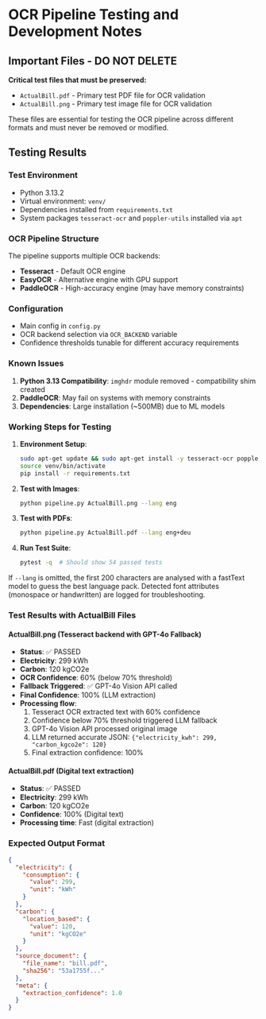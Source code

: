 # OCR Pipeline Testing and Development Notes

## Important Files - DO NOT DELETE

**Critical test files that must be preserved:**
- `ActualBill.pdf` - Primary test PDF file for OCR validation
- `ActualBill.png` - Primary test image file for OCR validation

These files are essential for testing the OCR pipeline across different formats and must never be removed or modified.

## Testing Results

### Test Environment
- Python 3.13.2
- Virtual environment: `venv/`
- Dependencies installed from `requirements.txt`
- System packages `tesseract-ocr` and `poppler-utils` installed via `apt`

### OCR Pipeline Structure
The pipeline supports multiple OCR backends:
- **Tesseract** - Default OCR engine
- **EasyOCR** - Alternative engine with GPU support
- **PaddleOCR** - High-accuracy engine (may have memory constraints)

### Configuration
- Main config in `config.py`
- OCR backend selection via `OCR_BACKEND` variable
- Confidence thresholds tunable for different accuracy requirements

### Known Issues
1. **Python 3.13 Compatibility**: `imghdr` module removed - compatibility shim created
2. **PaddleOCR**: May fail on systems with memory constraints
3. **Dependencies**: Large installation (~500MB) due to ML models

### Working Steps for Testing

1. **Environment Setup**:
   ```bash
   sudo apt-get update && sudo apt-get install -y tesseract-ocr poppler-utils
   source venv/bin/activate
   pip install -r requirements.txt
   ```

2. **Test with Images**:
   ```bash
   python pipeline.py ActualBill.png --lang eng
   ```

3. **Test with PDFs**:
   ```bash
   python pipeline.py ActualBill.pdf --lang eng+deu
   ```

4. **Run Test Suite**:
   ```bash
   pytest -q  # Should show 54 passed tests
   ```

If `--lang` is omitted, the first 200 characters are analysed with a fastText
model to guess the best language pack. Detected font attributes (monospace or
handwritten) are logged for troubleshooting.

### Test Results with ActualBill Files

#### ActualBill.png (Tesseract backend with GPT-4o Fallback)
- **Status**: ✅ PASSED
- **Electricity**: 299 kWh
- **Carbon**: 120 kgCO2e  
- **OCR Confidence**: 60% (below 70% threshold)
- **Fallback Triggered**: ✅ GPT-4o Vision API called
- **Final Confidence**: 100% (LLM extraction)
- **Processing flow**: 
  1. Tesseract OCR extracted text with 60% confidence
  2. Confidence below 70% threshold triggered LLM fallback
  3. GPT-4o Vision API processed original image
  4. LLM returned accurate JSON: `{"electricity_kwh": 299, "carbon_kgco2e": 120}`
  5. Final extraction confidence: 100%

#### ActualBill.pdf (Digital text extraction)
- **Status**: ✅ PASSED
- **Electricity**: 299 kWh
- **Carbon**: 120 kgCO2e
- **Confidence**: 100% (Digital text)
- **Processing time**: Fast (digital extraction)

### Expected Output Format
```json
{
  "electricity": {
    "consumption": {
      "value": 299,
      "unit": "kWh"
    }
  },
  "carbon": {
    "location_based": {
      "value": 120,
      "unit": "kgCO2e"
    }
  },
  "source_document": {
    "file_name": "bill.pdf",
    "sha256": "53a1755f..."
  },
  "meta": {
    "extraction_confidence": 1.0
  }
}
```